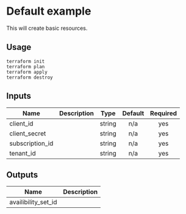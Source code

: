 # Default example

This will create basic resources.

## Usage
```
terraform init
terraform plan
terraform apply
terraform destroy
```

<!-- BEGINNING OF PRE-COMMIT-TERRAFORM DOCS HOOK -->
## Inputs

| Name | Description | Type | Default | Required |
|------|-------------|:----:|:-----:|:-----:|
| client\_id |  | string | n/a | yes |
| client\_secret |  | string | n/a | yes |
| subscription\_id |  | string | n/a | yes |
| tenant\_id |  | string | n/a | yes |

## Outputs

| Name | Description |
|------|-------------|
| availibility\_set\_id |  |

<!-- END OF PRE-COMMIT-TERRAFORM DOCS HOOK -->
